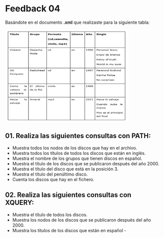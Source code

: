 # Feedback 04
Basándote en el documento **.xml** que realizaste para la siguiente 
tabla:

<img src="imagenes/01.jpg" width="400" height="300">

## 01. Realiza las siguientes consultas con **PATH**: 
 
- Muestra todos los nodos de los discos que hay en el archivo.
- Muestra todos los títulos de todos los discos que están en inglés.  
- Muestra el nombre de los grupos que tienen discos en español.  
- Muestra el título de los discos que se publicaron después del año 2000.
- Muestra el título del disco que está en la posición 3.  
- Muestra el título del penúltimo disco.  
- Cuenta los discos que hay en el fichero. 
 
## 02. Realiza las siguientes consultas con **XQUERY**: 
 
- Muestra el título de todos los discos.  
- Muestra los nodos de los discos que se publicaron después del año 2000.  
- Muestra los títulos de los discos que están en español  -     
